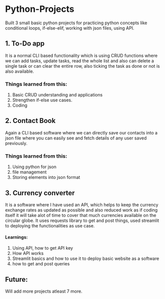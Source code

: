 # Python-Projects

Built 3 small basic python projects for practicing python concepts like conditional loops, if-else-elif, working with json files, using API.

## 1. To-Do app 
It is a normal CLI based functionality which is using CRUD functions where we can add tasks, update tasks, read the whole list and also can delete a single task or can clear the entire row, also ticking the task as done or not is also available.
### Things learned from this:
1. Basic CRUD understanding and applications
2. Strengthen if-else use cases.
3. Coding 

## 2. Contact Book
Again a CLI based software where we can directly save our contacts into a json file where you can easily see and fetch details of any user saved previously. 
### Things learned from this:
1. Using python for json
2. file management
3. Storing elements into json format

## 3. Currency converter
It is a software where I have used an API, which helps to keep the currency exchange rates as updated as possible and also reduced work as if coding itself it will take alot of time to cover that much currencies available on the circular globe. It uses requests library to get and post things, used streamlit to deploying the functionalities as use case. 
#### Learnings:
1. Using API, how to get API key
2. How API works
3. Streamlit basics and how to use it to deploy basic website as a software
4. how to get and post queries



## Future:

Will add more projects atleast 7 more.
